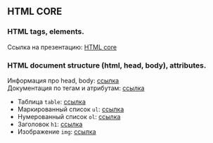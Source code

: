 ## HTML CORE
### HTML tags, elements. 
Ссылка на презентацию: [HTML core](https://github.com/ait-tr/cohort22/blob/main/basic_programming/lesson_63/html_core.pdf)

### HTML document structure (html, head, body), attributes. 
Информация про head, body: [ссылка](https://www.w3schools.com/html/html_head.asp)  
Документация по тегам и атрибутам: [ссылка](https://developer.mozilla.org/en-US/docs/Web/HTML/Element/a)

- Таблица `table`:
[ссылка](http://htmlbook.ru/html/table)
- Маркированный список `ul`:
[ссылка](http://htmlbook.ru/html/ul)
- Нумерованный список `ol`:
[ссылка](http://htmlbook.ru/html/ol)
- Заголовок `h1`:
[ссылка](http://htmlbook.ru/html/h1)
- Изображение `img`:
[ссылка](http://htmlbook.ru/html/img)
  

 



